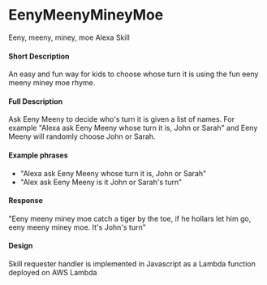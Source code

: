 # EenyMeenyMineyMoe
Eeny, meeny, miney, moe Alexa Skill

#### Short Description
An easy and fun way for kids to choose whose turn it is using the fun eeny meeny miney moe rhyme.

#### Full Description
Ask Eeny Meeny to decide who's turn it is given a list of names.  For example "Alexa ask Eeny Meeny whose turn it is, John or Sarah" and Eeny Meeny will randomly choose John or Sarah.

#### Example phrases
- "Alexa ask Eeny Meeny whose turn it is, John or Sarah"
- "Alex ask Eeny Meeny is it John or Sarah's turn"

#### Response

"Eeny meeny miney moe catch a tiger by the toe, if he hollars let him go, eeny meeny miney moe. It's John's turn"

#### Design
Skill requester handler is implemented in Javascript as a Lambda function deployed on AWS Lambda
